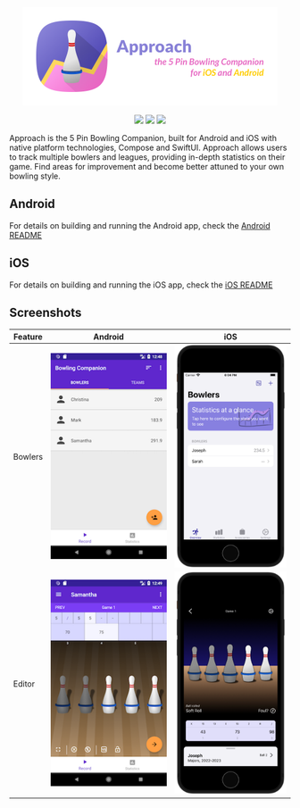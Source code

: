 <p align="center">
<img src="./media/header.png" alt="Approach, the 5 Pin Bowling Companion" width="456px" />
</p>

<p align="center">
<a href="https://github.com/autoreleasefool/approach/actions/workflows/ios.yml"><img src="https://github.com/autoreleasefool/approach/actions/workflows/ios.yml/badge.svg"></a>
<a href="https://github.com/autoreleasefool/approach/releases"><img src="https://img.shields.io/github/v/release/autoreleasefool/approach"></a>
<a rel="me" href="https://indieapps.space/@approach"><img src="https://img.shields.io/badge/mastodon-%40approach%40indieapps.space-8881D7?logo=mastodon"></a>
</p>

Approach is the 5 Pin Bowling Companion, built for Android and iOS with native platform technologies, Compose and SwiftUI. Approach allows users to track multiple bowlers and leagues, providing in-depth statistics on their game. Find areas for improvement and become better attuned to your own bowling style.

## Android

For details on building and running the Android app, check the [Android README](./android/README.md)

## iOS

For details on building and running the iOS app, check the [iOS README](./ios/README.md)

## Screenshots

| Feature | Android                                                                                                                                                                                                                                                                                                  | iOS                                                                                                                                                                                                                                                                                                                                                                                                                        |
| ------- | -------------------------------------------------------------------------------------------------------------------------------------------------------------------------------------------------------------------------------------------------------------------------------------------------------- | -------------------------------------------------------------------------------------------------------------------------------------------------------------------------------------------------------------------------------------------------------------------------------------------------------------------------------------------------------------------------------------------------------------------------- |
| Bowlers | <img alt="Screenshot of the Approach Android app. A list of bowlers. Three bowlers, with their names and averages are listed: Christina, 209; Mark, 183.9; Samantha, 291.9" src="./media/android_v3_bowlers.png" width="250px" />                                                                        | <img alt="Screenshot of the Approach iOS app. A list of bowlers. Two bowlers, with their names and averages are listed: Joseph, 234.5; Sarah, no average" src="./media/ios_v1_bowlers.png" width="250px" />                                                                                                                                                                                                                |
| Editor  | <img alt="Screenshot of the Approach Android app. Editor for a game. A scoreboard with the current score is at the top of the screen, reading 75 after 4 frames. 5 pins appear in a row, 2 dimmed. There are controls at the bottom of the screen" src="./media/android_v3_editing.png" width="250px" /> | <img alt="Screenshot of the Approach iOS app. Editor for game 1. 5 pins appear in a row, 3 dimmed. An indicator for the last ball rolled, Soft Roll, just beneath the pins. A scoreboard with the current score is in the lower middle part of the screen, reading 98 after 3 frames. A bottom sheet details the current bowler and league: Joseph in Majors 2022-2023." src="./media/ios_v1_editing.png" width="250px" /> |
